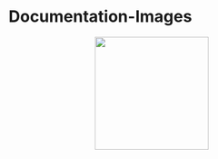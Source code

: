 # Documentation-Images

<p align="center">
 <img width="200" height="200" src="https://user-images.githubusercontent.com/25423296/163456776-7f95b81a-f1ed-45f7-b7ab-8fa810d529fa.png">
</p>
